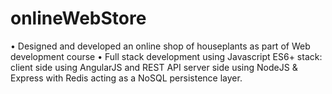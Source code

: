 # onlineWebStore
•	Designed and developed an online shop of houseplants as part of Web development course
•	Full stack development using Javascript ES6+ stack: client side using AngularJS and REST API server side using NodeJS & Express with Redis acting as a NoSQL persistence layer.
